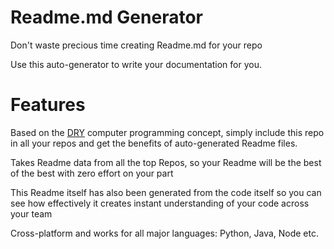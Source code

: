 # Readme.md Generator
Don't waste precious time creating Readme.md for your repo

Use this auto-generator to write your documentation for you.

# Features

Based on the [DRY](https://en.wikipedia.org/wiki/Don%27t_repeat_yourself) computer programming concept, simply include this repo in all your repos and get the benefits of auto-generated Readme files.

Takes Readme data from all the top Repos, so your Readme will be the best of the best with zero effort on your part

This Readme itself has also been generated from the code itself so you can see how effectively it creates instant understanding of your code across your team

Cross-platform and works for all major languages: Python, Java, Node etc.

